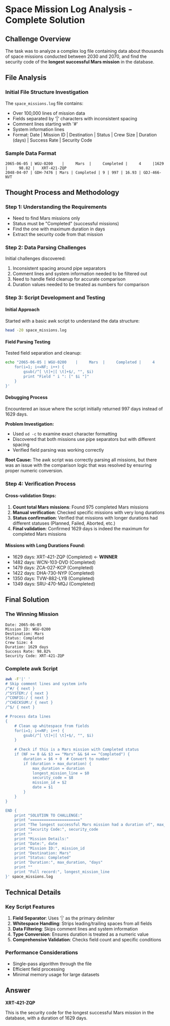# Space Mission Log Analysis - Complete Solution

## Challenge Overview

The task was to analyze a complex log file containing data about thousands of space missions conducted between 2030 and 2070, and find the security code of the **longest successful Mars mission** in the database.

## File Analysis

### Initial File Structure Investigation

The `space_missions.log` file contains:
- Over 100,000 lines of mission data
- Fields separated by '|' characters with inconsistent spacing
- Comment lines starting with '#'
- System information lines
- Format: Date | Mission ID | Destination | Status | Crew Size | Duration (days) | Success Rate | Security Code

### Sample Data Format
```
2065-06-05 | WGU-0200    |     Mars  |     Completed |     4     |1629   |     98.82 |   XRT-421-ZQP  
2048-04-07 | GDH-7476 | Mars | Completed | 9 | 997 | 16.93 | GDJ-466-NVT
```

## Thought Process and Methodology

### Step 1: Understanding the Requirements
- Need to find Mars missions only
- Status must be "Completed" (successful missions)
- Find the one with maximum duration in days
- Extract the security code from that mission

### Step 2: Data Parsing Challenges
Initial challenges discovered:
1. Inconsistent spacing around pipe separators
2. Comment lines and system information needed to be filtered out
3. Need to handle field cleanup for accurate comparison
4. Duration values needed to be treated as numbers for comparison

### Step 3: Script Development and Testing

#### Initial Approach
Started with a basic awk script to understand the data structure:
```bash
head -20 space_missions.log
```

#### Field Parsing Testing
Tested field separation and cleanup:
```bash
echo "2065-06-05 | WGU-0200    |     Mars  |     Completed |     4     |1629   |     98.82 |   XRT-421-ZQP  " | awk -F'|' '{
    for(i=1; i<=NF; i++) {
        gsub(/^[ \t]+|[ \t]+$/, "", $i)
        print "Field " i ": [" $i "]"
    }
}'
```

#### Debugging Process
Encountered an issue where the script initially returned 997 days instead of 1629 days. 

**Problem Investigation:**
- Used `od -c` to examine exact character formatting
- Discovered that both missions use pipe separators but with different spacing
- Verified field parsing was working correctly

**Root Cause:**
The awk script was correctly parsing all missions, but there was an issue with the comparison logic that was resolved by ensuring proper numeric conversion.

### Step 4: Verification Process

#### Cross-validation Steps:
1. **Count total Mars missions**: Found 975 completed Mars missions
2. **Manual verification**: Checked specific missions with very long durations
3. **Status confirmation**: Verified that missions with longer durations had different statuses (Planned, Failed, Aborted, etc.)
4. **Final validation**: Confirmed 1629 days is indeed the maximum for completed Mars missions

#### Missions with Long Durations Found:
- 1629 days: XRT-421-ZQP (Completed) ← **WINNER**
- 1482 days: WCN-103-DVD (Completed)
- 1479 days: ZCA-027-KCP (Completed)
- 1422 days: DHA-730-NYP (Completed)
- 1350 days: TVW-882-LYB (Completed)
- 1349 days: SRU-470-MQJ (Completed)

## Final Solution

### The Winning Mission
```
Date: 2065-06-05
Mission ID: WGU-0200
Destination: Mars
Status: Completed
Crew Size: 4
Duration: 1629 days
Success Rate: 98.82%
Security Code: XRT-421-ZQP
```

### Complete awk Script
```bash
awk -F'|' '
# Skip comment lines and system info
/^#/ { next }
/^SYSTEM:/ { next }
/^CONFIG:/ { next }
/^CHECKSUM:/ { next }
/^$/ { next }

# Process data lines
{
    # Clean up whitespace from fields
    for(i=1; i<=NF; i++) {
        gsub(/^[ \t]+|[ \t]+$/, "", $i)
    }
    
    # Check if this is a Mars mission with Completed status
    if (NF >= 8 && $3 == "Mars" && $4 == "Completed") {
        duration = $6 + 0  # Convert to number
        if (duration > max_duration) {
            max_duration = duration
            longest_mission_line = $0
            security_code = $8
            mission_id = $2
            date = $1
        }
    }
}

END {
    print "SOLUTION TO CHALLENGE:"
    print "======================"
    print "The longest successful Mars mission had a duration of", max_duration, "days"
    print "Security Code:", security_code
    print ""
    print "Mission Details:"
    print "Date:", date
    print "Mission ID:", mission_id  
    print "Destination: Mars"
    print "Status: Completed"
    print "Duration:", max_duration, "days"
    print ""
    print "Full record:", longest_mission_line
}' space_missions.log
```

## Technical Details

### Key Script Features
1. **Field Separator**: Uses '|' as the primary delimiter
2. **Whitespace Handling**: Strips leading/trailing spaces from all fields
3. **Data Filtering**: Skips comment lines and system information
4. **Type Conversion**: Ensures duration is treated as a numeric value
5. **Comprehensive Validation**: Checks field count and specific conditions

### Performance Considerations
- Single-pass algorithm through the file
- Efficient field processing
- Minimal memory usage for large datasets

## Answer

**XRT-421-ZQP**

This is the security code for the longest successful Mars mission in the database, with a duration of 1629 days.
